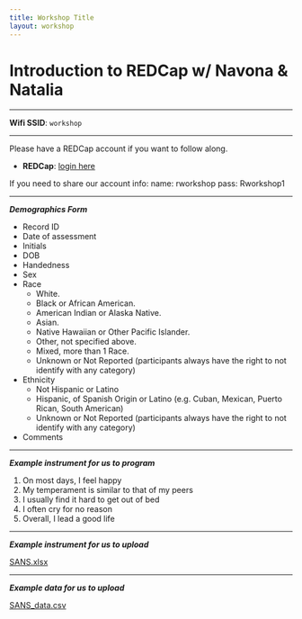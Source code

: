```yaml
---
title: Workshop Title
layout: workshop
---
```


# Introduction to REDCap w/ Navona & Natalia

--------

**Wifi SSID**: `workshop`

---------

Please have a REDCap account if you want to follow along. 

- **REDCap**: [login here](https://edc.camhx.ca/redcap/)

If you need to share our account info: 
name: rworkshop 
pass:  Rworkshop1

---------

***Demographics Form***

  -   Record ID
  -   Date of assessment
  -   Initials 
  -   DOB 
  -   Handedness 
  -   Sex 
  -   Race 
      - White. 
      - Black or African American. 
      - American Indian or Alaska Native. 
      - Asian. 
      - Native Hawaiian or Other Pacific Islander. 
      - Other, not specified above.
      - Mixed, more than 1 Race.
      - Unknown or Not Reported (participants always have the right to not identify with any category)
  -   Ethnicity
      - Not Hispanic or Latino
      - Hispanic, of Spanish Origin or Latino (e.g. Cuban, Mexican, Puerto Rican, South American)
      - Unknown or Not Reported (participants always have the right to not identify with any category)
  -   Comments


---------

***Example instrument for us to program***

1. On most days, I feel happy
2. My temperament is similar to that of my peers
3. I usually find it hard to get out of bed
4. I often cry for no reason
5. Overall, I lead a good life


---------

***Example instrument for us to upload***


[SANS.xlsx](/data/SANS.xlsx)

---------

***Example data for us to upload***

[SANS_data.csv](/data/SANS_data.csv)


